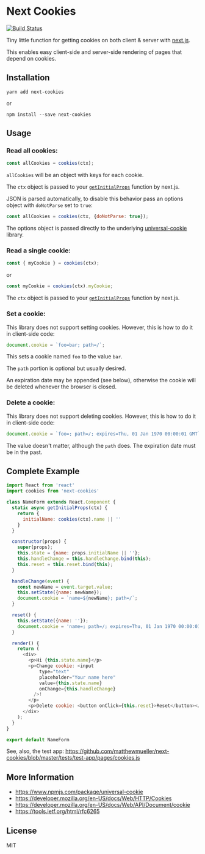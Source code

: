 # Next Cookies

[![Build Status](https://travis-ci.org/matthewmueller/next-cookies.svg?branch=master)](https://travis-ci.org/matthewmueller/next-cookies)

Tiny little function for getting cookies on both client & server with [next.js](https://nextjs.org).

This enables easy client-side and server-side rendering of pages that depend on cookies.

## Installation

```
yarn add next-cookies
```

or

```
npm install --save next-cookies
```


## Usage

### Read all cookies:

```js
const allCookies = cookies(ctx);
```

`allCookies` will be an object with keys for each cookie.

The `ctx` object is passed to your [`getInitialProps`](https://nextjs.org/docs#fetching-data-and-component-lifecycle) function by next.js.

JSON is parsed automatically, to disable this behavior pass an options object with `doNotParse` set to `true`:

```js
const allCookies = cookies(ctx, {doNotParse: true});
```

The options object is passed directly to the underlying [universal-cookie](https://www.npmjs.com/package/universal-cookie) library.

### Read a single cookie:

```js
const { myCookie } = cookies(ctx);
```
or 
```js
const myCookie = cookies(ctx).myCookie;
```

The `ctx` object is passed to your [`getInitialProps`](https://nextjs.org/docs#fetching-data-and-component-lifecycle) function by next.js.

### Set a cookie:

This library does not support setting cookies. However, this is how to do it in client-side code:

```js
document.cookie = `foo=bar; path=/`;
```

This sets a cookie named `foo` to the value `bar`. 

The `path` portion is optional but usually desired. 

An expiration date may be appended (see below), otherwise the cookie will be deleted whenever the browser is closed.

### Delete a cookie:

This library does not support deleting cookies. However, this is how to do it in client-side code:

```js
document.cookie = `foo=; path=/; expires=Thu, 01 Jan 1970 00:00:01 GMT`;
```

The value doesn't matter, although the `path` does. The expiration date must be in the past. 

## Complete Example

```js
import React from 'react'
import cookies from 'next-cookies'

class NameForm extends React.Component {
  static async getInitialProps(ctx) {
    return {
      initialName: cookies(ctx).name || ''
    }
  }

  constructor(props) {
    super(props);
    this.state = {name: props.initialName || ''};
    this.handleChange = this.handleChange.bind(this);
    this.reset = this.reset.bind(this);
  }

  handleChange(event) {
    const newName = event.target.value;
    this.setState({name: newName});
    document.cookie = `name=${newName}; path=/`;
  }

  reset() {
    this.setState({name: ''});
    document.cookie = 'name=; path=/; expires=Thu, 01 Jan 1970 00:00:01 GMT';
  }

  render() {
    return (
      <div>
        <p>Hi {this.state.name}</p>
        <p>Change cookie: <input
            type="text"
            placeholder="Your name here"
            value={this.state.name}
            onChange={this.handleChange}
          />!
        </p>
        <p>Delete cookie: <button onClick={this.reset}>Reset</button></p>
      </div>
    );
  }
}

export default NameForm
```

See, also, the test app: https://github.com/matthewmueller/next-cookies/blob/master/tests/test-app/pages/cookies.js

## More Information

* https://www.npmjs.com/package/universal-cookie
* https://developer.mozilla.org/en-US/docs/Web/HTTP/Cookies
* https://developer.mozilla.org/en-US/docs/Web/API/Document/cookie
* https://tools.ietf.org/html/rfc6265


## License

MIT
